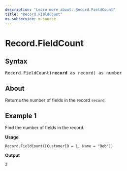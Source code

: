 ```yaml
---
description: "Learn more about: Record.FieldCount"
title: "Record.FieldCount"
ms.subservice: m-source
---
```

# Record.FieldCount

## Syntax

<pre>
Record.FieldCount(<b>record</b> as record) as number 
</pre>
  
## About

Returns the number of fields in the record `record`.

## Example 1

Find the number of fields in the record.

**Usage**

```powerquery-m
Record.FieldCount([CustomerID = 1, Name = "Bob"])
```

**Output**

`2`
